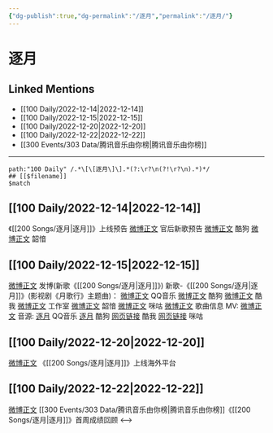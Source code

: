 ```yaml
---
{"dg-publish":true,"dg-permalink":"/逐月","permalink":"/逐月/"}
---
```


# 逐月

## Linked Mentions
- [[100 Daily/2022-12-14\|2022-12-14]]
- [[100 Daily/2022-12-15\|2022-12-15]]
- [[100 Daily/2022-12-20\|2022-12-20]]
- [[100 Daily/2022-12-22\|2022-12-22]]
- [[300 Events/303 Data/腾讯音乐由你榜\|腾讯音乐由你榜]]


---

```expander
path:"100 Daily" /.*\[\[逐月\]\].*(?:\r?\n(?!\r?\n).*)*/
## [[$filename]]
$match
```
## [[100 Daily/2022-12-14\|2022-12-14]]
《[[200 Songs/逐月\|逐月]]》上线预告
[微博正文](https://m.weibo.cn/5248300719/4846620187040055) 官后新歌预告
[微博正文](https://m.weibo.cn/1665103091/4846617918964993) 酷狗
[微博正文](https://m.weibo.cn/7425544436/4846645805590238) 韶愔
## [[100 Daily/2022-12-15\|2022-12-15]]
[微博正文](https://m.weibo.cn/1736988591/4846898030322500) 发博(新歌《[[200 Songs/逐月\|逐月]]》)
新歌-《[[200 Songs/逐月\|逐月]]》(影视剧《月歌行》主题曲)：
[微博正文](https://m.weibo.cn/2169129705/4846728572830855) QQ音乐
[微博正文](https://m.weibo.cn/1665103091/4846728706788054) 酷狗
[微博正文](https://m.weibo.cn/1738434147/4846728568639615) 酷我
[微博正文](https://m.weibo.cn/7478855230/4846729247069220) 工作室
[微博正文](https://m.weibo.cn/7425544436/4846730446635200) 韶愔
[微博正文](https://m.weibo.cn/1867028705/4846728575979201) 咪咕
[微博正文](https://m.weibo.cn/6466290670/4846731952392743) 歌曲信息
MV:
[微博正文](https://m.weibo.cn/7496212283/4846894688251020)
音源:
[逐月](https://weibo.cn/sinaurl?u=https%3A%2F%2Fc.y.qq.com%2Fbase%2Ffcgi-bin%2Fu%3F__%3DiuMnkvRFnuWK) QQ音乐
[逐月](https://weibo.cn/sinaurl?u=https%3A%2F%2Ft3.kugou.com%2Fsong.html%3Fid%3DaYVt393zGV2) 酷狗
[网页链接](https://weibo.cn/sinaurl?u=https%3A%2F%2Fm.kuwo.cn%2Fyinyue%2F254959609%3Ff%3Darphone%26t%3Dsinawb%26isstar%3D0) 酷我
[网页链接](https://weibo.cn/sinaurl?u=http%3A%2F%2Fc.migu.cn%2F00fWWX%3Fifrom%3Dd7ee9f54366f1e02d4fb2ad2170ff3d3) 咪咕
## [[100 Daily/2022-12-20\|2022-12-20]]
[微博正文](https://m.weibo.cn/6562790546/4848751477269340) 《[[200 Songs/逐月\|逐月]]》上线海外平台
## [[100 Daily/2022-12-22\|2022-12-22]]
[微博正文](https://m.weibo.cn/6733257358/4849512058981634) [[300 Events/303 Data/腾讯音乐由你榜\|腾讯音乐由你榜]]《[[200 Songs/逐月\|逐月]]》首周成绩回顾
<-->
